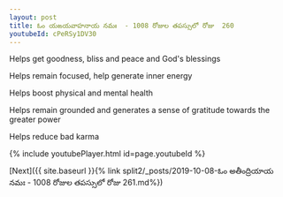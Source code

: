 ```yaml
---
layout: post
title: ఓం యఙయవాహనాయ నమః  - 1008 రోజుల తపస్సులో రోజు  260
youtubeId: cPeRSy1DV30
---
```

 
 
Helps get goodness, bliss and peace and God's blessings
 
Helps remain focused, help generate inner energy 
 
Helps boost physical and mental health 
 
Helps remain grounded and generates a sense of gratitude towards the greater power 
 
Helps reduce bad karma
 
 
 
 


{% include youtubePlayer.html id=page.youtubeId %}
 
[Next]({{ site.baseurl }}{% link  split2/_posts/2019-10-08-ఓం అతీంద్రియాయ నమః  - 1008 రోజుల తపస్సులో రోజు  261.md%})
 
